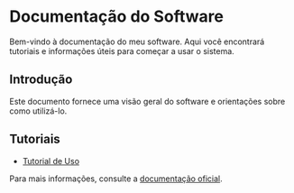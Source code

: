 # Documentação do Software

Bem-vindo à documentação do meu software. Aqui você encontrará tutoriais e informações úteis para começar a usar o sistema.

## Introdução

Este documento fornece uma visão geral do software e orientações sobre como utilizá-lo.

## Tutoriais

- [Tutorial de Uso](tutorial.md)

Para mais informações, consulte a [documentação oficial](https://docs.readthedocs.io).

